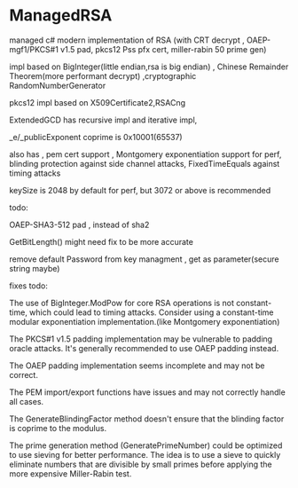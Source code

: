 # ManagedRSA
managed c# modern implementation of RSA (with CRT decrypt , OAEP-mgf1/PKCS#1 v1.5 pad, pkcs12 Pss pfx cert, miller-rabin 50 prime gen)

impl based on BigInteger(little endian,rsa is big endian) , Chinese Remainder Theorem(more performant decrypt) ,cryptographic RandomNumberGenerator

pkcs12 impl based on X509Certificate2,RSACng

ExtendedGCD has recursive impl and iterative impl,

_e/_publicExponent coprime is 0x10001(65537)

also has , pem cert support , Montgomery exponentiation support for perf, blinding protection against side channel attacks,
FixedTimeEquals against timing attacks

keySize is 2048 by default for perf, but 3072 or above is recommended

todo: 

OAEP-SHA3-512 pad , instead of sha2

GetBitLength() might need fix to be more accurate

remove default Password from key managment , get as parameter(secure string maybe)


fixes todo:

The use of BigInteger.ModPow for core RSA operations is not constant-time, 
which could lead to timing attacks. Consider using a constant-time modular exponentiation implementation.(like Montgomery exponentiation)

The PKCS#1 v1.5 padding implementation may be vulnerable to padding oracle attacks. It's generally recommended to use OAEP padding instead.

The OAEP padding implementation seems incomplete and may not be correct.

The PEM import/export functions have issues and may not correctly handle all cases.

The GenerateBlindingFactor method doesn't ensure that the blinding factor is coprime to the modulus.

The prime generation method (GeneratePrimeNumber) could be optimized to use sieving for better performance.
The idea is to use a sieve to quickly eliminate numbers that are divisible by small primes before applying the more expensive Miller-Rabin test.

